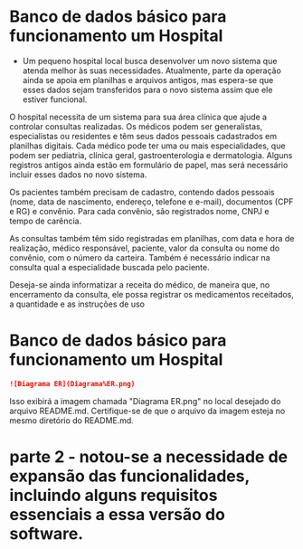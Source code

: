 # Banco de dados básico para funcionamento um Hospital

- Um pequeno hospital local busca desenvolver um novo sistema que atenda melhor às suas necessidades. Atualmente, parte da operação ainda se apoia em planilhas e arquivos antigos, mas espera-se que esses dados sejam transferidos para o novo sistema assim que ele estiver funcional.

O hospital necessita de um sistema para sua área clínica que ajude a controlar consultas realizadas. Os médicos podem ser generalistas, especialistas ou residentes e têm seus dados pessoais cadastrados em planilhas digitais. Cada médico pode ter uma ou mais especialidades, que podem ser pediatria, clínica geral, gastroenterologia e dermatologia. Alguns registros antigos ainda estão em formulário de papel, mas será necessário incluir esses dados no novo sistema.

Os pacientes também precisam de cadastro, contendo dados pessoais (nome, data de nascimento, endereço, telefone e e-mail), documentos (CPF e RG) e convênio. Para cada convênio, são registrados nome, CNPJ e tempo de carência.

As consultas também têm sido registradas em planilhas, com data e hora de realização, médico responsável, paciente, valor da consulta ou nome do convênio, com o número da carteira. Também é necessário indicar na consulta qual a especialidade buscada pelo paciente.

Deseja-se ainda informatizar a receita do médico, de maneira que, no encerramento da consulta, ele possa registrar os medicamentos receitados, a quantidade e as instruções de uso

# Banco de dados básico para funcionamento um Hospital

<!-- Para exibir a imagem no README, utilize a sintaxe Markdown padrão para imagens: -->

```markdown
![Diagrama ER](Diagrama%ER.png)
```

Isso exibirá a imagem chamada "Diagrama ER.png" no local desejado do arquivo README.md. Certifique-se de que o arquivo da imagem esteja no mesmo diretório do README.md.

# parte 2 -  notou-se a necessidade de expansão das funcionalidades, incluindo alguns requisitos essenciais a essa versão do software.